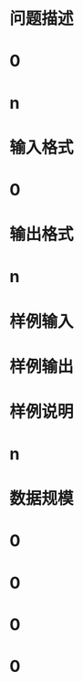 

# 问题描述



# 0



# n



# 输入格式



# 0



# 输出格式



# n



# 样例输入



# 样例输出



# 样例说明



# n



# 数据规模



# 0



# 0



# 0



# 0


